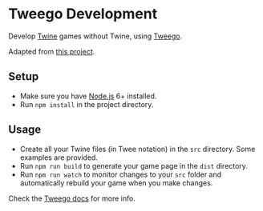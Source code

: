# Tweego Development
Develop [Twine](https://twinery.org/) games without Twine,
using [Tweego](https://www.motoslave.net/tweego/).

Adapted from [this project](https://github.com/ObstacleCorpse/TweeGo-SugarCube-2-Boilerplate).

## Setup

- Make sure you have [Node.js](https://nodejs.org) 6+ installed.
- Run `npm install` in the project directory.

## Usage

- Create all your Twine files (in Twee notation) in the `src` directory.
  Some examples are provided.
- Run `npm run build` to generate your game page in the `dist` directory.
- Run `npm run watch` to monitor changes to your `src` folder and
  automatically rebuild your game when you make changes.

Check the [Tweego docs](https://www.motoslave.net/tweego/docs/) for more info.
